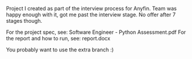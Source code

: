 Project I created as part of the interview process for Anyfin.
Team was happy enough with it, got me past the interview stage.
No offer after 7 stages though.

For the project spec, see: Software Engineer - Python Assessment.pdf
For the report and how to run, see: report.docx

You probably want to use the extra branch :)
